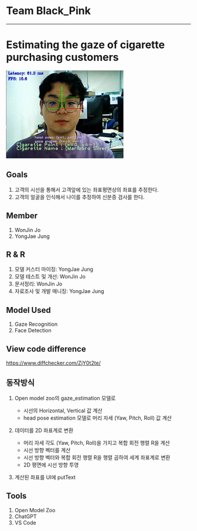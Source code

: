 # Team Black_Pink
---------------------------
# Estimating the gaze of cigarette purchasing customers

![example](./cig_gaze_estim.gif)

## Goals
1. 고객의 시선을 통해서 고객앞에 있는 좌표평면상의 좌표를 추정한다.
2. 고객의 얼굴을 인식해서 나이를 추정하여 신분증 검사를 한다.

## Member
1. WonJin Jo
2. YongJae Jung

## R & R
1. 모델 커스터 마이징: YongJae Jung
2. 모델 테스트 및 개선: WonJin Jo
3. 문서정리: WonJin Jo
4. 자료조사 및 개발 매니징: YongJae Jung 

## Model Used
1. Gaze Recognition
2. Face Detection

## View code difference
https://www.diffchecker.com/ZjY0t2te/

## 동작방식

1. Open model zoo의 gaze_estimation 모델로
	- 시선의 Horizontal, Vertical 값 계산
	- head pose estimation 모델로 머리 자세 (Yaw, Pitch, Roll) 값 계산
2. 데이터를 2D 좌표계로 변환
	- 머리 자세 각도 (Yaw, Pitch, Roll)을 가지고 복합 회전 행렬 R을 계산
	- 시선 방향 벡터를 계산
	- 시선 방향 벡터와 복합 회전 행렬 R을 행렬 곱하여 세계 좌표계로 변환
	- 2D 평면에 시선 방향 투영

3. 계산된 좌표를 UI에 putText

## Tools
1. Open Model Zoo
2. ChatGPT
3. VS Code
